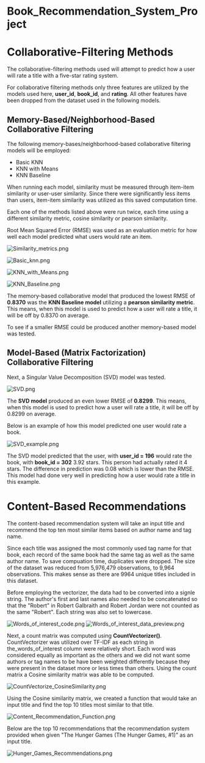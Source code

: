 # Book_Recommendation_System_Project

# Collaborative-Filtering Methods

The collaborative-filtering methods used will attempt to predict how a user will rate a title with a five-star rating system.

For collaborative filtering methods only three features are utilized by the models used here, __user_id__, __book_id__, and __rating__. All other features have been dropped from the dataset used in the following models.

## Memory-Based/Neighborhood-Based Collaborative Filtering

The following memory-bases/neighborhood-based collaborative filtering models will be employed:

 - Basic KNN
 - KNN with Means
 - KNN Baseline
 
 When running each model, similarity must be measured through item-item similarity or user-user similarity. Since there were significantly less items than users, item-item similarity was utilized as this saved computation time.
 
 Each one of the methods listed above were run twice, each time using a different similarity metric, cosine similarity or pearson similarity.
 
 Root Mean Squared Error (RMSE) was used as an evaluation metric for how well each model predicted what users would rate an item.

![Similarity_metrics.png](https://github.com/erikajane/Book_Recommendation_System_Project/blob/master/Images/Similarity_metrics.png)

![Basic_knn.png](https://github.com/erikajane/Book_Recommendation_System_Project/blob/master/Images/Basic_knn.png)

![KNN_with_Means.png](https://github.com/erikajane/Book_Recommendation_System_Project/blob/master/Images/KNN_with_Means.png)

![KNN_Baseline.png](hhttps://github.com/erikajane/Book_Recommendation_System_Project/blob/master/Images/KNN_Baseline.png)

The memory-based collaborative model that produced the lowest RMSE of __0.8370__ was the __KNN Baseline model__ utilizing a __pearson similarity metric__. This means, when this model is used to predict how a user will rate a title, it will be off by 0.8370 on average.

To see if a smaller RMSE could be produced another memory-based model was tested.

## Model-Based (Matrix Factorization) Collaborative Filtering

Next, a Singular Value Decomposition (SVD) model was tested.

![SVD.png](https://github.com/erikajane/Book_Recommendation_System_Project/blob/master/Images/SVD.png)

The __SVD model__ produced an even lower RMSE of __0.8299__. This means, when this model is used to predict how a user will rate a title, it will be off by 0.8299 on average.

Below is an example of how this model predicted one user would rate a book.

![SVD_example.png](https://github.com/erikajane/Book_Recommendation_System_Project/blob/master/Images/SVD_example.png)

The SVD model predicted that the user, with __user_id = 196__ would rate the book, with __book_id = 302__ 3.92 stars. This person had actually rated it 4 stars. The difference in prediction was 0.08 which is lower than the RMSE. This model had done very well in predicting how a user would rate a title in this example.

# Content-Based Recommendations

The content-based recommendation system will take an input title and recommend the top ten most similar items based on author name and tag name.

Since each title was assigned the most commonly used tag name for that book, each record of the same book had the same tag as well as the same author name. To save compuation time, duplicates were dropped. The size of the dataset was reduced from 5,976,479 observations, to 9,964 observations. This makes sense as there are 9964 unique titles included in this dataset.

Before employing the vectorizer, the data had to be converted into a signle string. The author's first and last names also needed to be concatenated so that the "Robert" in Robert Galbraith and Robert Jordan were not counted as the same "Robert". Each string was also set to lowercase.

![Words_of_interest_code.png](https://github.com/erikajane/Book_Recommendation_System_Project/blob/master/Images/Words_of_interest_code.png)
![Words_of_interest_data_preview.png](https://github.com/erikajane/Book_Recommendation_System_Project/blob/master/Images/Words_of_interest_data_preview.png)

Next, a count matrix was computed using __CountVectorizer()__. CountVectorizer was utilized over TF-IDF as each string in the_words_of_interest column were relatively short. Each word was considered equally as important as the others and we did not want some authors or tag names to be have been weighted differently because they were present in the dataset more or less times than others. Using the count matrix a Cosine similarity matrix was able to be computed.

![CountVectorize_CosineSimilarity.png](https://github.com/erikajane/Book_Recommendation_System_Project/blob/master/Images/CountVectorize_CosineSimilarity.png)

Using the Cosine similarity matrix, we created a function that would take an input title and find the top 10 titles most similar to that title.

![Content_Recommendation_Function.png](https://github.com/erikajane/Book_Recommendation_System_Project/blob/master/Images/Content_Recommendation_Function.png)

Below are the top 10 recommendations that the recommendation system provided when given "The Hunger Games (The Hunger Games, #1)" as an input title.

![Hunger_Games_Recommendations.png](https://github.com/erikajane/Book_Recommendation_System_Project/blob/master/Images/Hunger_Games_Recommendations.png)